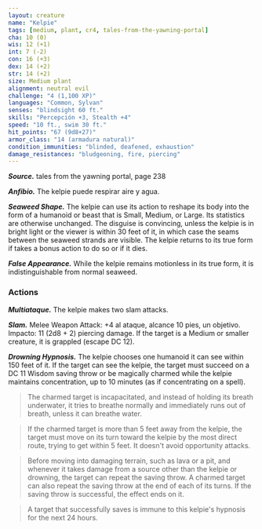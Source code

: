 ```yaml
---
layout: creature
name: "Kelpie"
tags: [medium, plant, cr4, tales-from-the-yawning-portal]
cha: 10 (0)
wis: 12 (+1)
int: 7 (-2)
con: 16 (+3)
dex: 14 (+2)
str: 14 (+2)
size: Medium plant
alignment: neutral evil
challenge: "4 (1,100 XP)"
languages: "Common, Sylvan"
senses: "blindsight 60 ft."
skills: "Percepción +3, Stealth +4"
speed: "10 ft., swim 30 ft."
hit_points: "67 (9d8+27)"
armor_class: "14 (armadura natural)"
condition_immunities: "blinded, deafened, exhaustion"
damage_resistances: "bludgeoning, fire, piercing"
---
```


***Source.*** tales from the yawning portal,  page 238

***Anfibio.*** The kelpie puede respirar aire y agua.

***Seaweed Shape.*** The kelpie can use its action to reshape its body into the form of a humanoid or beast that is Small, Medium, or Large. Its statistics are otherwise unchanged. The disguise is convincing, unless the kelpie is in bright light or the viewer is within 30 feet of it, in which case the seams between the seaweed strands are visible. The kelpie returns to its true form if takes a bonus action to do so or if it dies.

***False Appearance.*** While the kelpie remains motionless in its true form, it is indistinguishable from normal seaweed.

### Actions

***Multiataque.*** The kelpie makes two slam attacks.

***Slam.*** Melee Weapon Attack: +4 al ataque, alcance 10 pies, un objetivo. Impacto: 11 (2d8 + 2) piercing damage. If the target is a Medium or smaller creature, it is grappled (escape DC 12).

***Drowning Hypnosis.*** The kelpie chooses one humanoid it can see within 150 feet of it. If the target can see the kelpie, the target must succeed on a DC 11 Wisdom saving throw or be magically charmed while the kelpie maintains concentration, up to 10 minutes (as if concentrating on a spell).

>The charmed target is incapacitated, and instead of holding its breath underwater, it tries to breathe normally and immediately runs out of breath, unless it can breathe water.

>If the charmed target is more than 5 feet away from the kelpie, the target must move on its turn toward the kelpie by the most direct route, trying to get within 5 feet. It doesn't avoid opportunity attacks.

>Before moving into damaging terrain, such as lava or a pit, and whenever it takes damage from a source other than the kelpie or drowning, the target can repeat the saving throw. A charmed target can also repeat the saving throw at the end of each of its turns. If the saving throw is successful, the effect ends on it.

>A target that successfully saves is immune to this kelpie's hypnosis for the next 24 hours.